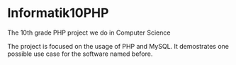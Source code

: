 # Informatik10PHP
The 10th grade PHP project we do in Computer Science

The project is focused on the usage of PHP and MySQL. It demostrates one possible use case for the software named before.
